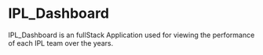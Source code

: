 # IPL_Dashboard
IPL_Dashboard is an fullStack Application used for viewing the performance of each IPL team over the years.
